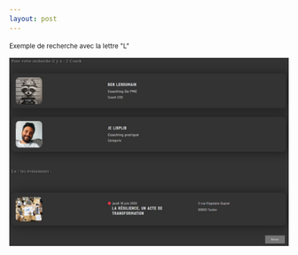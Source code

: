```yaml
---
layout: post
---
```


<small>Exemple de recherche avec la lettre "L"</small>

<img src="../images/search.jpg" width=750>